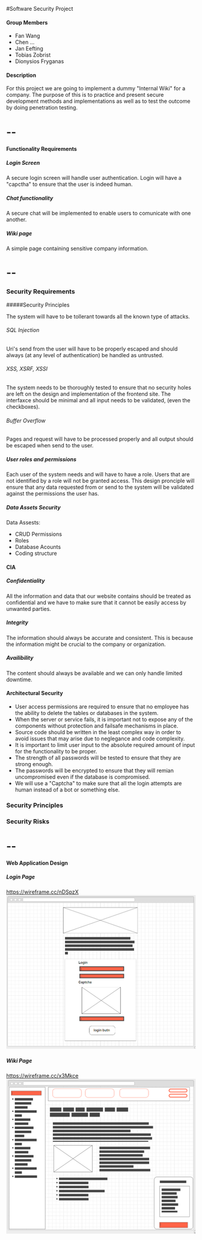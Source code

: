 #Software Security Project

#### Group Members
* Fan  Wang  
* Chen  ...  
* Jan Eefting  
* Tobias Zobrist 
* Dionysios Fryganas

#### Description  
For this project we are going to implement a dummy "Internal Wiki" for a company.  The purpose of this is to practice and present secure development methods and implementations as well as to test the outcome by doing penetration testing.

# --

#### Functionality Requirements  
##### Login Screen  
A secure login screen will handle user authentication.  Login will have a "capctha" to ensure that the user is indeed human.  

##### Chat functionality  
A secure chat will be implemented to enable users to comunicate with one another.  

##### Wiki page  
A simple page containing sensitive company information.  

# --

### Security Requirements  

#####Security Principles

The system will have to be tollerant towards all the known type of attacks.

###### SQL Injection

Uri's send from the user will have to be properly escaped and should always (at any level of authentication) be handled
as untrusted.

###### XSS, XSRF, XSSI

The system needs to be thoroughly tested to ensure that no security holes are left on the design and implementation of the frontend site.
The interfaxce should be minimal and all input needs to be validated, (even the checkboxes).

###### Buffer Overflow

Pages and request will have to be processed properly and all output should be escaped when send to the user.

##### User roles and permissions

Each user of the system needs and will have to have a role. Users that are not identified by a role will not be granted access. This design pronciple will ensure that any data requested from or send to the system will be validated against the permissions the user has.

##### Data Assets Security

Data Assests:


* CRUD Permissions
* Roles
* Database Acounts
* Coding structure

#### CIA  

##### Confidentiality  
All the information and data that our website contains should be treated as confidential and we have to make sure that it cannot be easily access by unwanted parties.  

##### Integrity  
The information should always be accurate and consistent.  This is because the information might be crucial to the company or organization.  

##### Availibility  
The content should always be available and we can only handle limited downtime.  

#### Architectural Security  

* User access permissions are required to ensure that no employee has the ability to delete the tables or databases in the system.  
* When the server or service fails, it is important not to expose any of the components without protection and failsafe mechanisms in place.  
* Source code should be written in the least complex way in order to avoid issues that may arise due to neglegance and code complexity.  
* It is important to limit user input to the absolute required amount of input for the functionality to be proper.
* The strength of all passwords will be tested to ensure that they are strong enough.  
* The passwords will be encrypted to ensure that they will remian uncompromised even if the database is compromised.  
* We will use a "Captcha" to make sure that all the login attempts are human instead of a bot or something else.  


### Security Principles  


### Security Risks  

# --

#### Web Application Design

##### Login  Page  
https://wireframe.cc/nDSpzX  
![Login_frame](./wire_frames/login.png?raw=true)

##### Wiki Page  
https://wireframe.cc/x3Mkce  
![wiki_frame](./wire_frames/wiki.png?raw=true)
